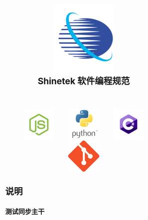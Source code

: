 <h1 align="center">
    <img src="./public/logo.png" alt="Standard - Shinetek Style Guide" width="200">
  <br>
  Shinetek 软件编程规范
  <br>
  <br>
</h1>
<br>
<div align="center">
  <a herf="./doc/standard-js.md" style="margin: 5px 20px">
    <img src="./public/js.jpg" alt="Standard - Shinetek Style Guide" height="100">
  </a>
  <a herf="./doc/standard-python.md" style="margin: 5px 20px">
    <img src="./public/python2.jpg" alt="Standard - Shinetek Style Guide" height="100">
  </a>
  <a herf="./doc/standard-csharp.md" style="margin: 5px 20px">
    <img src="./public/csharp.jpg" alt="Standard - Shinetek Style Guide" height="100">
  </a>
  <a herf="./doc/standard-git.md" style="margin: 5px 20px">
    <img src="./public/git2.jpg" alt="Standard - Shinetek Style Guide" height="100">
  </a>
</div>

# 说明

## 测试同步主干
